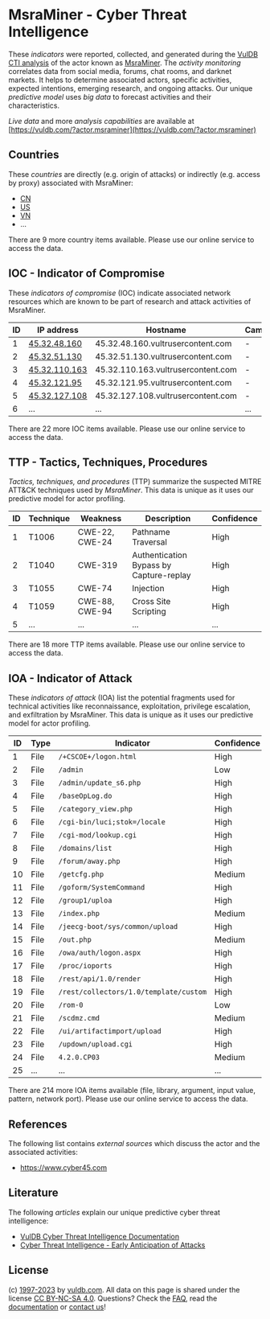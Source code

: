 # MsraMiner - Cyber Threat Intelligence

These _indicators_ were reported, collected, and generated during the [VulDB CTI analysis](https://vuldb.com/?kb.cti) of the actor known as [MsraMiner](https://vuldb.com/?actor.msraminer). The _activity monitoring_ correlates data from social media, forums, chat rooms, and darknet markets. It helps to determine associated actors, specific activities, expected intentions, emerging research, and ongoing attacks. Our unique _predictive model_ uses _big data_ to forecast activities and their characteristics.

_Live data_ and more _analysis capabilities_ are available at [https://vuldb.com/?actor.msraminer](https://vuldb.com/?actor.msraminer)

## Countries

These _countries_ are directly (e.g. origin of attacks) or indirectly (e.g. access by proxy) associated with MsraMiner:

* [CN](https://vuldb.com/?country.cn)
* [US](https://vuldb.com/?country.us)
* [VN](https://vuldb.com/?country.vn)
* ...

There are 9 more country items available. Please use our online service to access the data.

## IOC - Indicator of Compromise

These _indicators of compromise_ (IOC) indicate associated network resources which are known to be part of research and attack activities of MsraMiner.

ID | IP address | Hostname | Campaign | Confidence
-- | ---------- | -------- | -------- | ----------
1 | [45.32.48.160](https://vuldb.com/?ip.45.32.48.160) | 45.32.48.160.vultrusercontent.com | - | High
2 | [45.32.51.130](https://vuldb.com/?ip.45.32.51.130) | 45.32.51.130.vultrusercontent.com | - | High
3 | [45.32.110.163](https://vuldb.com/?ip.45.32.110.163) | 45.32.110.163.vultrusercontent.com | - | High
4 | [45.32.121.95](https://vuldb.com/?ip.45.32.121.95) | 45.32.121.95.vultrusercontent.com | - | High
5 | [45.32.127.108](https://vuldb.com/?ip.45.32.127.108) | 45.32.127.108.vultrusercontent.com | - | High
6 | ... | ... | ... | ...

There are 22 more IOC items available. Please use our online service to access the data.

## TTP - Tactics, Techniques, Procedures

_Tactics, techniques, and procedures_ (TTP) summarize the suspected MITRE ATT&CK techniques used by _MsraMiner_. This data is unique as it uses our predictive model for actor profiling.

ID | Technique | Weakness | Description | Confidence
-- | --------- | -------- | ----------- | ----------
1 | T1006 | CWE-22, CWE-24 | Pathname Traversal | High
2 | T1040 | CWE-319 | Authentication Bypass by Capture-replay | High
3 | T1055 | CWE-74 | Injection | High
4 | T1059 | CWE-88, CWE-94 | Cross Site Scripting | High
5 | ... | ... | ... | ...

There are 18 more TTP items available. Please use our online service to access the data.

## IOA - Indicator of Attack

These _indicators of attack_ (IOA) list the potential fragments used for technical activities like reconnaissance, exploitation, privilege escalation, and exfiltration by MsraMiner. This data is unique as it uses our predictive model for actor profiling.

ID | Type | Indicator | Confidence
-- | ---- | --------- | ----------
1 | File | `/+CSCOE+/logon.html` | High
2 | File | `/admin` | Low
3 | File | `/admin/update_s6.php` | High
4 | File | `/baseOpLog.do` | High
5 | File | `/category_view.php` | High
6 | File | `/cgi-bin/luci;stok=/locale` | High
7 | File | `/cgi-mod/lookup.cgi` | High
8 | File | `/domains/list` | High
9 | File | `/forum/away.php` | High
10 | File | `/getcfg.php` | Medium
11 | File | `/goform/SystemCommand` | High
12 | File | `/group1/uploa` | High
13 | File | `/index.php` | Medium
14 | File | `/jeecg-boot/sys/common/upload` | High
15 | File | `/out.php` | Medium
16 | File | `/owa/auth/logon.aspx` | High
17 | File | `/proc/ioports` | High
18 | File | `/rest/api/1.0/render` | High
19 | File | `/rest/collectors/1.0/template/custom` | High
20 | File | `/rom-0` | Low
21 | File | `/scdmz.cmd` | Medium
22 | File | `/ui/artifactimport/upload` | High
23 | File | `/updown/upload.cgi` | High
24 | File | `4.2.0.CP03` | Medium
25 | ... | ... | ...

There are 214 more IOA items available (file, library, argument, input value, pattern, network port). Please use our online service to access the data.

## References

The following list contains _external sources_ which discuss the actor and the associated activities:

* https://www.cyber45.com

## Literature

The following _articles_ explain our unique predictive cyber threat intelligence:

* [VulDB Cyber Threat Intelligence Documentation](https://vuldb.com/?kb.cti)
* [Cyber Threat Intelligence - Early Anticipation of Attacks](https://www.scip.ch/en/?labs.20201022)

## License

(c) [1997-2023](https://vuldb.com/?kb.changelog) by [vuldb.com](https://vuldb.com/?kb.about). All data on this page is shared under the license [CC BY-NC-SA 4.0](https://creativecommons.org/licenses/by-nc-sa/4.0/). Questions? Check the [FAQ](https://vuldb.com/?kb.faq), read the [documentation](https://vuldb.com/?kb) or [contact us](https://vuldb.com/?contact)!
